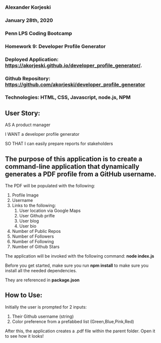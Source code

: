 ### Alexander Korjeski
### January 28th, 2020
### Penn LPS Coding Bootcamp
### Homework 9: Developer Profile Generator
### Deployed Application: https://akorjeski.github.io/developer_profile_generator/.
### Github Repository:  https://github.com/akorjeski/developer_profile_generator
### Technologies: HTML, CSS, Javascript, node.js, NPM

## User Story:
AS A product manager

I WANT a developer profile generator

SO THAT I can easily prepare reports for stakeholders

## The purpose of this application is to create a command-line application that dynamically generates a PDF profile from a GitHub username. 
The PDF will be populated with the following:
 1. Profile Image
 2. Username
 3. Links to the following:
    1. User location via Google Maps
    2. User Github prifle
    3. User blog
    4. User bio
4. Number of Public Repos
5. Number of Followers
6. Number of Following
7. Number of Github Stars



The application will be invoked with the following command:  	__node index.js__  

Before  you get started, make sure you run __npm install__ to make sure you install all the needed dependencies.  

They are referenced in __package.json__   

## How to Use:  
Initially the user is prompted for 2 inputs: 

1.	Their Github username (string)
2.	Color preference from a prefabbed list (Green,Blue,Pink,Red)

After this, the application creates a .pdf file within the parent folder. Open it to see how it looks!
